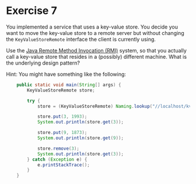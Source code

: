 # Exercise 7
You implemented a service that uses a key-value store.
You decide you want to move the key-value store to a remote server but without changing the `KeyValueStoreRemote` interface
the client is currently using. 

Use the [Java Remote Method Invocation (RMI)](https://docs.oracle.com/javase/tutorial/rmi/index.html) system,
so that you actually call a key-value store that resides in a (possibly) different machine. What is
the underlying design pattern?

Hint: You might have something like the following:

```Java
    public static void main(String[] args) {
        KeyValueStoreRemote store;

        try {
            store = (KeyValueStoreRemote) Naming.lookup("//localhost/kvstore");

            store.put(3, 1993);
            System.out.println(store.get(3));

            store.put(9, 1873);
            System.out.println(store.get(9));

            store.remove(3);
            System.out.println(store.get(3));
        } catch (Exception e) {
            e.printStackTrace();
        }
    }
```


